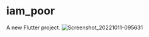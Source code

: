 # iam_poor

A new Flutter project.
![Screenshot_20221011-095631](https://user-images.githubusercontent.com/94065726/195019431-091592b2-ab4a-4122-beda-84f064dd7e2c.jpg)

